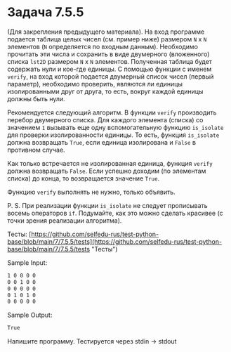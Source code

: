 # Задача 7.5.5

(Для закрепления предыдущего материала). На вход программе подается таблица целых чисел (см. пример ниже) размером `N` x `N` элементов (`N` определяется по входным данным). Необходимо прочитать эти числа и сохранить в виде двумерного (вложенного) списка `lst2D` размером `N` x `N` элементов. Полученная таблица будет содержать нули и кое-где единицы. С помощью функции с именем `verify`, на вход которой подается двумерный список чисел (первый параметр), необходимо проверить, являются ли единицы изолированными друг от друга, то есть, вокруг каждой единицы должны быть нули.

Рекомендуется следующий алгоритм. В функции `verify` производить перебор двумерного списка. Для каждого элемента (списка) со значением `1` вызывать еще одну вспомогательную функцию `is_isolate` для проверки изолированности единицы. То есть, функция `is_isolate` должна возвращать `True`, если единица изолирована и `False` в противном случае.

Как только встречается не изолированная единица, функция `verify` должна возвращать `False`. Если успешно доходим (по элементам списка) до конца, то возвращается значение `True`.

Функцию `verify` выполнять не нужно, только объявить.

P. S. При реализации функции `is_isolate` не следует прописывать восемь операторов `if`. Подумайте, как это можно сделать красивее (с точки зрения реализации алгоритма).

Тесты: [https://github.com/selfedu-rus/test-python-base/blob/main/7/7.5.5/tests](https://github.com/selfedu-rus/test-python-base/blob/main/7/7.5.5/tests "Тесты")

Sample Input:

```bash
1 0 0 0 0
0 0 1 0 0
0 0 0 0 0
0 1 0 1 0
0 0 0 0 0
```

Sample Output:

```bash
True
```

Напишите программу. Тестируется через stdin → stdout
